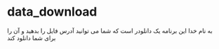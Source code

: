 # data_download
به نام خدا
این برنامه یک دانلودر است که شما می توانید آدرس فایل را بدهید و آن را برای شما دانلود کند
